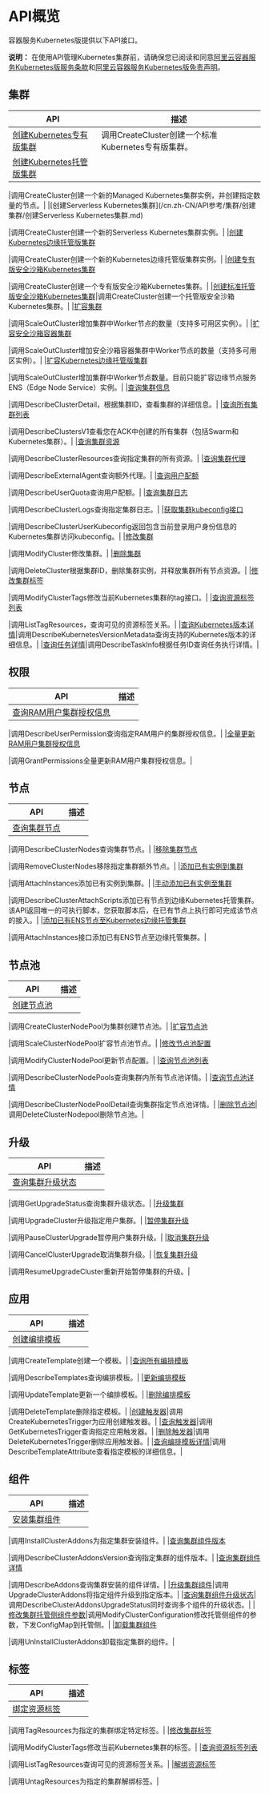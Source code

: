 # API概览

容器服务Kubernetes版提供以下API接口。

**说明：** 在使用API管理Kubernetes集群前，请确保您已阅读和同意[阿里云容器服务Kubernetes版服务条款](/cn.zh-CN/相关协议/阿里云容器服务Kubernetes版服务条款.md)和[阿里云容器服务Kubernetes版免责声明](/cn.zh-CN/相关协议/阿里云容器服务Kubernetes版免责声明.md)。

## 集群

|API|描述|
|---|--|
|[创建Kubernetes专有版集群](/cn.zh-CN/API参考/集群/创建集群/创建Kubernetes专有版集群.md)|调用CreateCluster创建一个标准Kubernetes专有版集群。|
|[创建Kubernetes托管版集群](/cn.zh-CN/API参考/集群/创建集群/创建Kubernetes托管版集群.md)

|调用CreateCluster创建一个新的Managed Kubernetes集群实例，并创建指定数量的节点。|
|[创建Serverless Kubernetes集群](/cn.zh-CN/API参考/集群/创建集群/创建Serverless Kubernetes集群.md)

|调用CreateCluster创建一个新的Serverless Kubernetes集群实例。|
|[创建Kubernetes边缘托管版集群](/cn.zh-CN/API参考/集群/创建集群/创建Kubernetes边缘托管版集群.md)

|调用CreateCluster创建一个新的Kubernetes边缘托管版集群实例。|
|[创建专有版安全沙箱Kubernetes集群](/cn.zh-CN/API参考/集群/创建集群/创建专有版安全沙箱Kubernetes集群.md)

|调用CreateCluster创建一个专有版安全沙箱Kubernetes集群。|
|[创建标准托管版安全沙箱Kubernetes集群](/cn.zh-CN/API参考/集群/创建集群/创建标准托管版安全沙箱Kubernetes集群.md)|调用CreateCluster创建一个托管版安全沙箱Kubernetes集群。|
|[扩容集群](/cn.zh-CN/API参考/集群/扩容集群/扩容集群.md)

|调用ScaleOutCluster增加集群中Worker节点的数量（支持多可用区实例）。|
|[扩容安全沙箱容器集群](/cn.zh-CN/API参考/集群/扩容集群/扩容安全沙箱容器集群.md)

|调用ScaleOutCluster增加安全沙箱容器集群中Worker节点的数量（支持多可用区实例）。|
|[扩容Kubernetes边缘托管版集群](/cn.zh-CN/API参考/集群/扩容集群/扩容Kubernetes边缘托管版集群.md)

|调用ScaleOutCluster增加集群中Worker节点数量。目前只能扩容边缘节点服务ENS（Edge Node Service）实例。|
|[查询集群信息](/cn.zh-CN/API参考/集群/查询集群信息.md)

|调用DescribeClusterDetail，根据集群ID，查看集群的详细信息。|
|[查询所有集群列表](/cn.zh-CN/API参考/集群/查询所有集群列表.md)

|调用DescribeClustersV1查看您在ACK中创建的所有集群（包括Swarm和Kubernetes集群）。|
|[查询集群资源](/cn.zh-CN/API参考/集群/查询集群资源.md)

|调用DescribeClusterResources查询指定集群的所有资源。|
|[查询集群代理](/cn.zh-CN/API参考/集群/查询集群代理.md)

|调用DescribeExternalAgent查询额外代理。|
|[查询用户配额](/cn.zh-CN/API参考/集群/查询用户配额.md)

|调用DescribeUserQuota查询用户配额。|
|[查询集群日志](/cn.zh-CN/API参考/集群/查询集群日志.md)

|调用DescribeClusterLogs查询指定集群日志。|
|[获取集群kubeconfig接口](/cn.zh-CN/API参考/集群/获取集群kubeconfig接口.md)

|调用DescribeClusterUserKubeconfig返回包含当前登录用户身份信息的Kubernetes集群访问kubeconfig。|
|[修改集群](/cn.zh-CN/API参考/集群/修改集群.md)

|调用ModifyCluster修改集群。|
|[删除集群](/cn.zh-CN/API参考/集群/删除集群.md)

|调用DeleteCluster根据集群ID，删除集群实例，并释放集群所有节点资源。|
|[修改集群标签](/cn.zh-CN/API参考/标签/修改集群标签.md)

|调用ModifyClusterTags修改当前Kubernetes集群的tag接口。|
|[查询资源标签列表](/cn.zh-CN/API参考/标签/查询资源标签列表.md)

|调用ListTagResources，查询可见的资源标签关系。|
|[查询Kubernetes版本详情](/cn.zh-CN/API参考/集群/查询Kubernetes版本详情.md)|调用DescribeKubernetesVersionMetadata查询支持的Kubernetes版本的详细信息。|
|[查询任务详情](/cn.zh-CN/API参考/集群/查询任务详情.md)|调用DescribeTaskInfo根据任务ID查询任务执行详情。|

## 权限

|API|描述|
|---|--|
|[查询RAM用户集群授权信息](/cn.zh-CN/API参考/权限/查询RAM用户集群授权信息.md)

|调用DescribeUserPermission查询指定RAM用户的集群授权信息。|
|[全量更新RAM用户集群授权信息](/cn.zh-CN/API参考/权限/全量更新RAM用户集群授权信息.md)

|调用GrantPermissions全量更新RAM用户集群授权信息。|

## 节点

|API|描述|
|---|--|
|[查询集群节点](/cn.zh-CN/API参考/节点/查询集群节点.md)

|调用DescribeClusterNodes查询集群节点。|
|[移除集群节点](/cn.zh-CN/API参考/节点/移除集群节点.md)

|调用RemoveClusterNodes移除指定集群额外节点。|
|[添加已有实例到集群](/cn.zh-CN/API参考/节点/添加已有实例到集群.md)

|调用AttachInstances添加已有实例到集群。|
|[手动添加已有实例至集群](/cn.zh-CN/API参考/节点/手动添加已有实例至集群.md)

|调用DescribeClusterAttachScripts添加已有节点到边缘Kubernetes托管集群。该API返回唯一的可执行脚本，您获取脚本后，在已有节点上执行即可完成该节点的接入。|
|[添加已有ENS节点至Kubernetes边缘托管集群]()

|调用AttachInstances接口添加已有ENS节点至边缘托管集群。|

## 节点池

|API|描述|
|---|--|
|[创建节点池](/cn.zh-CN/API参考/节点池/创建节点池.md)

|调用CreateClusterNodePool为集群创建节点池。|
|[扩容节点池](/cn.zh-CN/API参考/节点池/扩容节点池.md)

|调用ScaleClusterNodePool扩容节点池节点。|
|[修改节点池配置](/cn.zh-CN/API参考/节点池/修改节点池配置.md)

|调用ModifyClusterNodePool更新节点配置。|
|[查询节点池列表](/cn.zh-CN/API参考/节点池/查询节点池列表.md)

|调用DescribeClusterNodePools查询集群内所有节点池详情。|
|[查询节点池详情](/cn.zh-CN/API参考/节点池/查询节点池详情.md)

|调用DescribeClusterNodePoolDetail查询集群指定节点池详情。|
|[删除节点池](/cn.zh-CN/API参考/节点池/删除节点池.md)|调用DeleteClusterNodepool删除节点池。|

## 升级

|API|描述|
|---|--|
|[查询集群升级状态](/cn.zh-CN/API参考/升级/查询集群升级状态.md)

|调用GetUpgradeStatus查询集群升级状态。|
|[升级集群](/cn.zh-CN/API参考/升级/升级集群.md)

|调用UpgradeCluster升级指定用户集群。|
|[暂停集群升级](/cn.zh-CN/API参考/升级/暂停集群升级.md)

|调用PauseClusterUpgrade暂停用户集群升级。|
|[取消集群升级](/cn.zh-CN/API参考/升级/取消集群升级.md)

|调用CancelClusterUpgrade取消集群升级。|
|[恢复集群升级](/cn.zh-CN/API参考/升级/恢复集群升级.md)

|调用ResumeUpgradeCluster重新开始暂停集群的升级。|

## 应用

|API|描述|
|---|--|
|[创建编排模板](/cn.zh-CN/API参考/应用/创建编排模板.md)

|调用CreateTemplate创建一个模板。|
|[查询所有编排模板](/cn.zh-CN/API参考/应用/查询所有编排模板.md)

|调用DescribeTemplates查询编排模板。|
|[更新编排模板](/cn.zh-CN/API参考/应用/更新编排模板.md)

|调用UpdateTemplate更新一个编排模板。|
|[删除编排模板](/cn.zh-CN/API参考/应用/删除编排模板.md)

|调用DeleteTemplate删除指定模板。|
|[创建触发器](/cn.zh-CN/API参考/应用/创建触发器.md)|调用CreateKubernetesTrigger为应用创建触发器。|
|[查询触发器](/cn.zh-CN/API参考/应用/查询触发器.md)|调用GetKubernetesTrigger查询指定应用触发器。|
|[删除触发器](/cn.zh-CN/API参考/应用/删除触发器.md)|调用DeleteKubernetesTrigger删除应用触发器。|
|[查询编排模板详情](/cn.zh-CN/API参考/应用/查询编排模板详情.md)|调用DescribeTemplateAttribute查看指定模板的详细信息。|

## 组件

|API|描述|
|---|--|
|[安装集群组件](/cn.zh-CN/API参考/组件/安装集群组件.md)

|调用InstallClusterAddons为指定集群安装组件。|
|[查询集群组件版本](/cn.zh-CN/API参考/组件/查询集群组件版本.md)

|调用DescribeClusterAddonsVersion查询指定集群的组件版本。|
|[查询集群组件详情](/cn.zh-CN/API参考/组件/查询集群组件详情.md)

|调用DescribeAddons查询集群安装的组件详情。|
|[升级集群组件](/cn.zh-CN/API参考/组件/升级集群组件.md)|调用UpgradeClusterAddons将指定组件升级到指定版本。|
|[查询集群组件升级状态](/cn.zh-CN/API参考/组件/查询集群组件升级状态.md)|调用DescribeClusterAddonsUpgradeStatus同时查询多个组件的升级状态。|
|[修改集群托管侧组件参数](/cn.zh-CN/API参考/组件/修改集群托管侧组件参数.md)|调用ModifyClusterConfiguration修改托管侧组件的参数，下发ConfigMap到托管侧。|
|[卸载集群组件](/cn.zh-CN/API参考/组件/卸载集群组件.md)

|调用UnInstallClusterAddons卸载指定集群的组件。|

## 标签

|API|描述|
|---|--|
|[绑定资源标签](/cn.zh-CN/API参考/标签/绑定资源标签.md)

|调用TagResources为指定的集群绑定特定标签。|
|[修改集群标签](/cn.zh-CN/API参考/标签/修改集群标签.md)

|调用ModifyClusterTags修改当前Kubernetes集群的标签。|
|[查询资源标签列表](/cn.zh-CN/API参考/标签/查询资源标签列表.md)

|调用ListTagResources查询可见的资源标签关系。|
|[解绑资源标签](/cn.zh-CN/API参考/标签/解绑资源标签.md)

|调用UntagResources为指定的集群解绑标签。|

